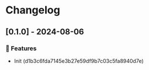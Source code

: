 # Changelog
## [0.1.0] - 2024-08-06

### :rocket: Features

- Init (d1b3c6fda7145e3b27e59df9b7c03c5fa8940d7e)

